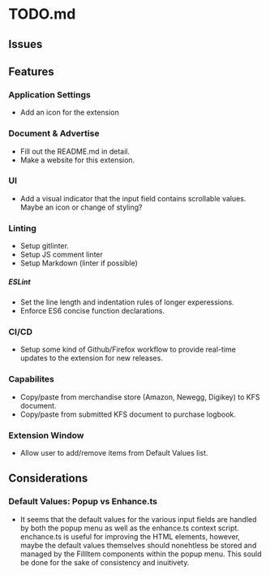 # **TODO.md**
## **Issues**

## **Features**
### Application Settings
- Add an icon for the extension

### Document & Advertise
- Fill out the README.md in detail.
- Make a website for this extension.

### UI
- Add a visual indicator that the input field contains scrollable values. Maybe an icon or change of styling?

### Linting
- Setup gitlinter.
- Setup JS comment linter
- Setup Markdown (linter if possible)

##### ESLint
- Set the line length and indentation rules of longer experessions.
- Enforce ES6 concise function declarations.

### CI/CD
- Setup some kind of Github/Firefox workflow to provide real-time updates to the extension for new releases.

### Capabilites
- Copy/paste from merchandise store (Amazon, Newegg, Digikey) to KFS document.
- Copy/paste from submitted KFS document to purchase logbook.

### Extension Window
- Allow user to add/remove items from Default Values list.


## **Considerations**
### Default Values: Popup vs Enhance.ts
- It seems that the default values for the various input fields are handled by both the popup menu as well as the enhance.ts context script. enchance.ts is useful for improving the HTML elements, however, maybe the default values themselves should nonehtless be stored and managed by the FillItem components within the popup menu. This sould be done for the sake of consistency and inuitivety.
